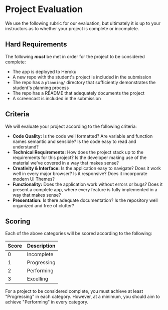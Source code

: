 # Project Evaluation

We use the following rubric for our evaluation, but ultimately it is up to your
instructors as to whether your project is complete or incomplete.

## Hard Requirements

The following **_must_** be met in order for the project to be considered
complete:

- The app is deployed to Heroku
- A new repo with the student's project is included in the submission
- The repo has a `planning/` directory that sufficiently demonstrates the
  student's planning process
- The repo has a README that adequately documents the project
- A screencast is included in the submission

## Criteria

We will evaluate your project according to the following criteria:

- **Code Quality:** Is the code well formatted? Are variable and function names
  semantic and sensible? Is the code easy to read and understand?
- **Technical Requirements:** How does the project stack up to the requirements
  for this project? Is the developer making use of the material we've covered in
  a way that makes sense?
- **Creativity & Interface:** Is the application easy to navigate? Does it work
  well in every major browser? Is it responsive? Does it incorporate modern UI
  Themes?
- **Functionality:** Does the application work without errors or bugs? Does it
  present a complete app, where every feature is fully implemented in a way that
  makes sense?
- **Presentation:** Is there adequate documentation? Is the repository well
  organized and free of clutter?

## Scoring

Each of the above categories will be scored according to the following:

| Score | Description |
| ----- | ----------- |
| 0     | Incomplete  |
| 1     | Progressing |
| 2     | Performing  |
| 3     | Excelling   |

For a project to be considered complete, you must achieve at least "Progressing"
in each category. However, at a minimum, you should aim to achieve "Performing"
in every category.

